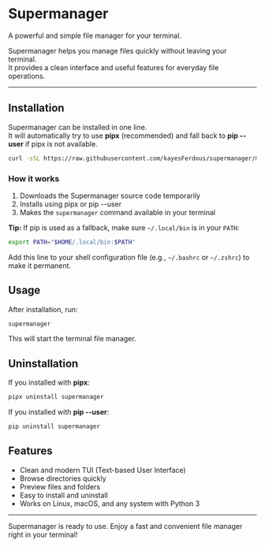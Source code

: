 # Supermanager

A powerful and simple file manager for your terminal.

Supermanager helps you manage files quickly without leaving your terminal.  
It provides a clean interface and useful features for everyday file operations.

---

## Installation

Supermanager can be installed in one line.  
It will automatically try to use **pipx** (recommended) and fall back to **pip --user** if pipx is not available.

```bash
curl -sSL https://raw.githubusercontent.com/kayesFerdous/supermanager/main/install.sh | bash
```

### How it works

1. Downloads the Supermanager source code temporarily
2. Installs using pipx or pip --user
3. Makes the `supermanager` command available in your terminal

**Tip:** If pip is used as a fallback, make sure `~/.local/bin` is in your `PATH`:

```bash
export PATH="$HOME/.local/bin:$PATH"
```

Add this line to your shell configuration file (e.g., `~/.bashrc` or `~/.zshrc`) to make it permanent.

## Usage

After installation, run:

```bash
supermanager
```

This will start the terminal file manager.

## Uninstallation

If you installed with **pipx**:

```bash
pipx uninstall supermanager
```

If you installed with **pip --user**:

```bash
pip uninstall supermanager
```

## Features

- Clean and modern TUI (Text-based User Interface)
- Browse directories quickly
- Preview files and folders
- Easy to install and uninstall
- Works on Linux, macOS, and any system with Python 3

---

Supermanager is ready to use. Enjoy a fast and convenient file manager right in your terminal!
